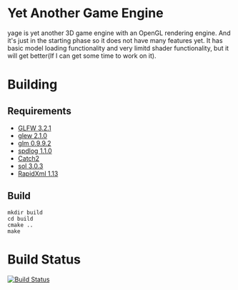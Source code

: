 # Yet Another Game Engine
yage is yet another 3D game engine with an OpenGL rendering engine. And it's just in the starting phase so it does not have many features yet. It has basic model loading functionality and very limitd shader functionality, but it will get better(If I can get some time to work on it).


# Building
## Requirements
* [GLFW 3.2.1](https://www.glfw.org/)
* [glew 2.1.0](http://glew.sourceforge.net/)
* [glm 0.9.9.2](https://glm.g-truc.net/0.9.9/index.html)
* [spdlog 1.1.0](https://github.com/gabime/spdlog)
* [Catch2](https://github.com/catchorg/Catch2)
* [sol 3.0.3](https://github.com/ThePhD/sol2)
* [RapidXml 1.13](http://rapidxml.sourceforge.net/)

## Build
    mkdir build
    cd build
    cmake ..
    make


# Build Status
[![Build Status](https://travis-ci.com/tokongs/yage.svg?token=zyxsTsKrmgPPu1T4JJky&branch=master)](https://travis-ci.com/tokongs/yage)

